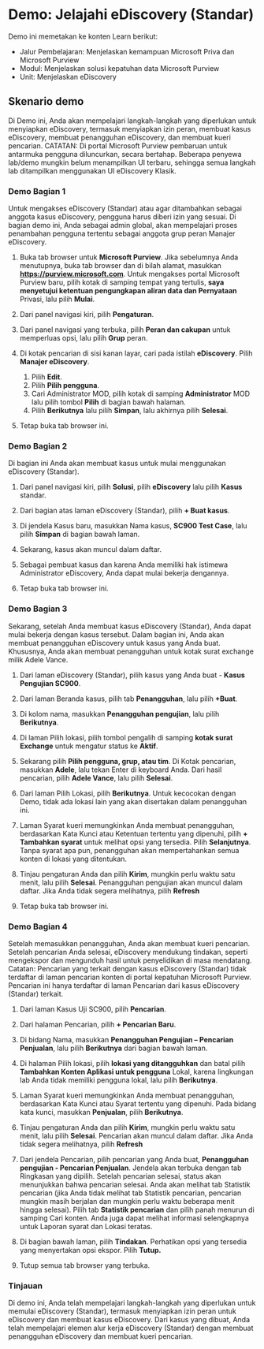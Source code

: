 <!---
---
Demo: Judul: 'Jelajahi Jalur Pembelajaran/Modul/Unit eDiscovery': 'Jalur Pembelajaran: Menjelaskan kemampuan Microsoft Priva dan Microsoft Purview; Modul 3: Menjelaskan solusi kepatuhan data Microsoft Purview; Unit 2: Menjelaskan eDiscovery'
---
--->

# Demo: Jelajahi eDiscovery (Standar)

Demo ini memetakan ke konten Learn berikut:

- Jalur Pembelajaran: Menjelaskan kemampuan Microsoft Priva dan Microsoft Purview
- Modul: Menjelaskan solusi kepatuhan data Microsoft Purview
- Unit: Menjelaskan eDiscovery

## Skenario demo

Di Demo ini, Anda akan mempelajari langkah-langkah yang diperlukan untuk menyiapkan eDiscovery, termasuk menyiapkan izin peran, membuat kasus eDiscovery, membuat penangguhan eDiscovery, dan membuat kueri pencarian.  CATATAN: Di portal Microsoft Purview pembaruan untuk antarmuka pengguna diluncurkan, secara bertahap. Beberapa penyewa lab/demo mungkin belum menampilkan UI terbaru, sehingga semua langkah lab ditampilkan menggunakan UI eDiscovery Klasik.

### Demo Bagian 1

Untuk mengakses eDiscovery (Standar) atau agar ditambahkan sebagai anggota kasus eDiscovery, pengguna harus diberi izin yang sesuai. Di bagian demo ini, Anda sebagai admin global, akan mempelajari proses penambahan pengguna tertentu sebagai anggota grup peran Manajer eDiscovery.

1. Buka tab browser untuk **Microsoft Purview**. Jika sebelumnya Anda menutupnya, buka tab browser dan di bilah alamat, masukkan **https://purview.microsoft.com**. Untuk mengakses portal Microsoft Purview baru, pilih kotak di samping tempat yang tertulis, **saya menyetujui ketentuan pengungkapan aliran data dan Pernyataan** Privasi, lalu pilih **Mulai**.  
1. Dari panel navigasi kiri, pilih **Pengaturan**.
1. Dari panel navigasi yang terbuka, pilih **Peran dan cakupan** untuk memperluas opsi, lalu pilih **Grup** peran.
1. Di kotak pencarian di sisi kanan layar, cari pada istilah **eDiscovery**.  Pilih **Manajer eDiscovery**.
    1. Pilih **Edit**.
    1. Pilih **Pilih pengguna**.
    1. Cari Administrator MOD, pilih kotak di samping **Administrator** MOD lalu pilih tombol **Pilih** di bagian bawah halaman.
    1. Pilih **Berikutnya** lalu pilih **Simpan**, lalu akhirnya pilih **Selesai**.

1. Tetap buka tab browser ini.

### Demo Bagian 2

Di bagian ini Anda akan membuat kasus untuk mulai menggunakan eDiscovery (Standar).

1. Dari panel navigasi kiri, pilih **Solusi**, pilih **eDiscovery** lalu pilih **Kasus** standar.

1. Dari bagian atas laman eDiscovery (Standar), pilih **+ Buat kasus**.

1. Di jendela Kasus baru, masukkan Nama kasus, **SC900 Test Case**, lalu pilih **Simpan** di bagian bawah laman.

1. Sekarang, kasus akan muncul dalam daftar.

1. Sebagai pembuat kasus dan karena Anda memiliki hak istimewa Administrator eDiscovery, Anda dapat mulai bekerja dengannya.  

1. Tetap buka tab browser ini.

### Demo Bagian 3

Sekarang, setelah Anda membuat kasus eDiscovery (Standar), Anda dapat mulai bekerja dengan kasus tersebut.  Dalam bagian ini, Anda akan membuat penangguhan eDiscovery untuk kasus yang Anda buat.  Khususnya, Anda akan membuat penangguhan untuk kotak surat exchange milik Adele Vance.

1. Dari laman eDiscovery (Standar), pilih kasus yang Anda buat - **Kasus Pengujian SC900**.

1. Dari laman Beranda kasus, pilih tab **Penangguhan**, lalu pilih **+Buat**.

1. Di kolom nama, masukkan **Penangguhan pengujian**, lalu pilih **Berikutnya**.

1. Di laman Pilih lokasi, pilih tombol pengalih di samping **kotak surat Exchange** untuk mengatur status ke **Aktif**.  

1. Sekarang pilih **Pilih pengguna, grup, atau tim**.  Di Kotak pencarian, masukkan **Adele**, lalu tekan Enter di keyboard Anda. Dari hasil pencarian, pilih **Adele Vance**, lalu pilih **Selesai**.

1. Dari laman Pilih Lokasi, pilih **Berikutnya**.  Untuk kecocokan dengan Demo, tidak ada lokasi lain yang akan disertakan dalam penangguhan ini.

1. Laman Syarat kueri memungkinkan Anda membuat penangguhan, berdasarkan Kata Kunci atau Ketentuan tertentu yang dipenuhi, pilih **+ Tambahkan syarat** untuk melihat opsi yang tersedia.  Pilih **Selanjutnya**. Tanpa syarat apa pun, penangguhan akan mempertahankan semua konten di lokasi yang ditentukan.

1. Tinjau pengaturan Anda dan pilih **Kirim**, mungkin perlu waktu satu menit, lalu pilih **Selesai**.  Penangguhan pengujian akan muncul dalam daftar.  Jika Anda tidak segera melihatnya, pilih **Refresh**

1. Tetap buka tab browser ini.

### Demo Bagian 4

Setelah memasukkan penangguhan, Anda akan membuat kueri pencarian.  Setelah pencarian Anda selesai, eDiscovery mendukung tindakan, seperti mengekspor dan mengunduh hasil untuk penyelidikan di masa mendatang.   Catatan: Pencarian yang terkait dengan kasus eDiscovery (Standar) tidak terdaftar di laman pencarian konten di portal kepatuhan Microsoft Purview. Pencarian ini hanya terdaftar di laman Pencarian dari kasus eDiscovery (Standar) terkait.

1. Dari laman Kasus Uji SC900, pilih **Pencarian**.

1. Dari halaman Pencarian, pilih **+ Pencarian Baru**.

1. Di bidang Nama, masukkan **Penangguhan Pengujian – Pencarian Penjualan**, lalu pilih **Berikutnya** dari bagian bawah laman.

1. Di halaman Pilih lokasi, pilih **lokasi yang ditangguhkan** dan batal pilih **Tambahkan Konten Aplikasi untuk pengguna** Lokal, karena lingkungan lab Anda tidak memiliki pengguna lokal, lalu pilih **Berikutnya**.

1. Laman Syarat kueri memungkinkan Anda membuat penangguhan, berdasarkan Kata Kunci atau Syarat tertentu yang dipenuhi. Pada bidang kata kunci, masukkan **Penjualan**, pilih **Berikutnya**.

1. Tinjau pengaturan Anda dan pilih **Kirim**, mungkin perlu waktu satu menit, lalu pilih **Selesai**.  Pencarian akan muncul dalam daftar.  Jika Anda tidak segera melihatnya, pilih **Refresh**

1. Dari jendela Pencarian, pilih pencarian yang Anda buat, **Penangguhan pengujian - Pencarian Penjualan**.  Jendela akan terbuka dengan tab Ringkasan yang dipilih.  Setelah pencarian selesai, status akan menunjukkan bahwa pencarian selesai.  Anda akan melihat tab Statistik pencarian (jika Anda tidak melihat tab Statistik pencarian, pencarian mungkin masih berjalan dan mungkin perlu waktu beberapa menit hingga selesai).  Pilih tab **Statistik pencarian** dan pilih panah menurun di samping Cari konten.  Anda juga dapat melihat informasi selengkapnya untuk Laporan syarat dan Lokasi teratas.  

1. Di bagian bawah laman, pilih **Tindakan**.  Perhatikan opsi yang tersedia yang menyertakan opsi ekspor. Pilih **Tutup.**

1. Tutup semua tab browser yang terbuka.

### Tinjauan

Di demo ini, Anda telah mempelajari langkah-langkah yang diperlukan untuk memulai eDiscovery (Standar), termasuk menyiapkan izin peran untuk eDiscovery dan membuat kasus eDiscovery.  Dari kasus yang dibuat, Anda telah mempelajari elemen alur kerja eDiscovery (Standar) dengan membuat penangguhan eDiscovery dan membuat kueri pencarian.
